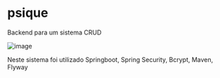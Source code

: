 # psique
Backend para um sistema CRUD 


![image](https://user-images.githubusercontent.com/17958368/211949183-2c6224a3-f8e3-4795-b578-fa81a2a4bd5a.png)


Neste sistema foi utilizado Springboot, Spring Security, Bcrypt, Maven, Flyway
